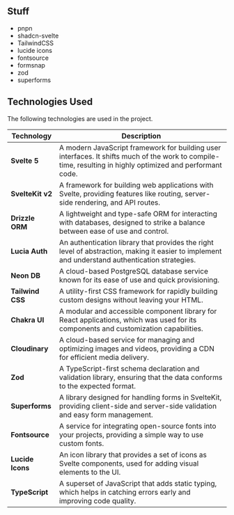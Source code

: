 ## Stuff

- pnpn
- shadcn-svelte
- TailwindCSS
- lucide icons
- fontsource
- formsnap
- zod
- superforms

## Technologies Used

The following technologies are used in the project.

| Technology       | Description                                                                                                                                                |
| ---------------- | ---------------------------------------------------------------------------------------------------------------------------------------------------------- |
| **Svelte 5**     | A modern JavaScript framework for building user interfaces. It shifts much of the work to compile-time, resulting in highly optimized and performant code. |
| **SvelteKit v2** | A framework for building web applications with Svelte, providing features like routing, server-side rendering, and API routes.                             |
| **Drizzle ORM**  | A lightweight and type-safe ORM for interacting with databases, designed to strike a balance between ease of use and control.                              |
| **Lucia Auth**   | An authentication library that provides the right level of abstraction, making it easier to implement and understand authentication strategies.            |
| **Neon DB**      | A cloud-based PostgreSQL database service known for its ease of use and quick provisioning.                                                                |
| **Tailwind CSS** | A utility-first CSS framework for rapidly building custom designs without leaving your HTML.                                                               |
| **Chakra UI**    | A modular and accessible component library for React applications, which was used for its components and customization capabilities.                       |
| **Cloudinary**   | A cloud-based service for managing and optimizing images and videos, providing a CDN for efficient media delivery.                                         |
| **Zod**          | A TypeScript-first schema declaration and validation library, ensuring that the data conforms to the expected format.                                      |
| **Superforms**   | A library designed for handling forms in SvelteKit, providing client-side and server-side validation and easy form management.                             |
| **Fontsource**   | A service for integrating open-source fonts into your projects, providing a simple way to use custom fonts.                                                |
| **Lucide Icons** | An icon library that provides a set of icons as Svelte components, used for adding visual elements to the UI.                                              |
| **TypeScript**   | A superset of JavaScript that adds static typing, which helps in catching errors early and improving code quality.                                         |
